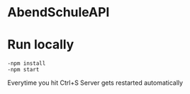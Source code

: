 # AbendSchuleAPI
# Run locally
    -npm install
    -npm start

Everytime you hit Ctrl+S Server gets restarted automatically